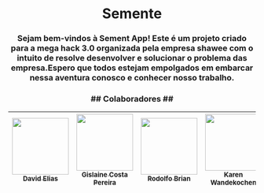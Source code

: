 
<h1 align="center">  Semente  </h1>

<h3 align="center" >
  Sejam bem-vindos à Sement App! Este é um projeto criado para a mega hack 3.0 organizada pela empresa shawee com o intuito de resolve desenvolver e solucionar o problema das empresa.Espero que todos estejam empolgados em embarcar nessa aventura conosco e conhecer nosso trabalho.
</h3>

<h3 align="center"> ## Colaboradores ## </h3>

|    [<img src="https://avatars0.githubusercontent.com/u/32375682?s=460&u=4d975e446d9209ef9565a57a604b34e2329ddd62&v=4" width=115><br><sub>David Elias</sub>](https://github.com/CenourinhaBR) | [<img src="https://avatars0.githubusercontent.com/u/62241763?s=400&u=e2115811571aeb1df580286909955fba719a5518&v=4" width=115><br><sub>Gislaine Costa Pereira </sub>](https://github.com/lucas-felinto) | [<img src="https://avatars2.githubusercontent.com/u/9575060?s=460&u=adbb0fd23082ab3e8a523baedec0e3d310a22c23&v=4" width=115><br><sub>Rodolfo Brian</sub>](https://github.com/RodolfoBrian) | [<img src="https://media-exp1.licdn.com/dms/image/C5603AQEdxhs_Xitd5g/profile-displayphoto-shrink_400_400/0?e=1599696000&v=beta&t=uDNLQH1nF72bEMSA_EmUVZ8yk5Eas_zgiz3rn-3r1yI" width=115><br><sub>Karen Wandekochen</sub>](#) | [<img src="https://media-exp1.licdn.com/dms/image/C4E03AQG4cqgn7UApRA/profile-displayphoto-shrink_400_400/0?e=1599696000&v=beta&t=x2_s_wOHldAkaVKs-B3D2c9Rm0KAUsIupAsiBL3cmgA" width=115><br><sub>Idenilson Santos de Oliveira</sub>](#) |  
| :---: | :---: | :---: | :---: | :---: |


